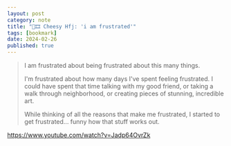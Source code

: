```yaml
---
layout: post
category: note
title: "🔗🎞️ Cheesy Hfj: 'i am frustrated'"
tags: [bookmark]
date: 2024-02-26
published: true
---
```

> I am frustrated about being frustrated about this many things.
>
> I'm frustrated about how many days I've spent feeling frustrated.
> I could have spent that time talking with my good friend, or taking a walk through neighborhood, or creating pieces of stunning, incredible art.
>
> While thinking of all the reasons that make me frustrated, I started to get frustrated... funny how that stuff works out.

<!-- it's been 2 months. -->
<!-- i am getting back to blogging but i am not exactly ready to define my thoughts on not just the inactivity, but my current feelings -->
<!-- mainly, what drove me to highlight this video. -->
<!-- because recent events have called me back to it, and it is slightly comforting, that i'm not alone in this feeling of general frustration. -->
<!-- so maybe check back later. -->

<https://www.youtube.com/watch?v=Jadp64OvrZk>
